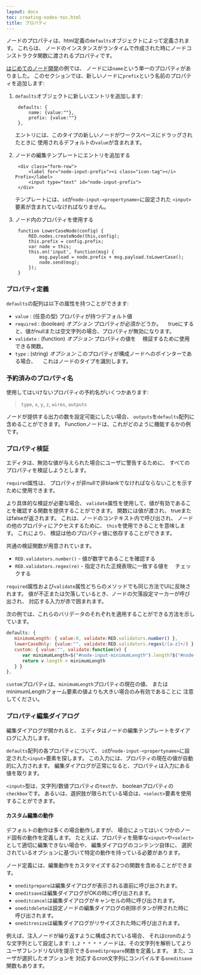 ```yaml
---
layout: docs
toc: creating-nodes-toc.html
title: プロパティ
---
```


ノードのプロパティは、html定義の`defaults`オブジェクトによって定義されます。
これらは、
ノードのインスタンスがランタイムで作成された時にノードコンストラクタ関数に渡されるプロパティです。

[はじめてのノード開発](first-node)の例では、
ノードには`name`という単一のプロパティがありました。
このセクションでは、新しいノードに`prefix`という名前のプロパティを追加します:

1. `defaults`オブジェクトに新しいエントリを追加します:

        defaults: {
            name: {value:""},
            prefix: {value:""}
        },

   エントリには、このタイプの新しいノードがワークスペースにドラッグされたときに
   使用されるデフォルトの`value`が含まれます。

2. ノードの編集テンプレートにエントリを追加する

        <div class="form-row">
            <label for="node-input-prefix"><i class="icon-tag"></i> Prefix</label>
            <input type="text" id="node-input-prefix">
        </div>

    テンプレートには、`id`が`node-input-<propertyname>`に設定された
    `<input>`要素が含まれていなければなりません。

3. ノード内のプロパティを使用する

        function LowerCaseNode(config) {
            RED.nodes.createNode(this,config);
            this.prefix = config.prefix;
            var node = this;
            this.on('input', function(msg) {
                msg.payload = node.prefix + msg.payload.toLowerCase();
                node.send(msg);
            });
        }

### プロパティ定義

`defaults`の配列は以下の属性を持つことができます:

- `value` : (任意の型) プロパティが持つデフォルト値
- `required` : (boolean) *オプション* プロパティが必須かどうか。
　trueにすると、値がnullまたは空文字列の場合、プロパティが無効になります。
- `validate` : (function) *オプション* プロパティの値を
　検証するために使用できる関数。
- `type` : (string) *オプション* このプロパティが構成ノードへのポインターである場合、
　これはノードのタイプを識別します。

### 予約済みのプロパティ名

使用してはいけないプロパティの予約名がいくつかあります:

> `type`, `x`, `y`, `z`, `wires`, `outputs`


ノードが提供する出力の数を設定可能にしたい場合、
`outputs`を`defaults`配列に含めることができます。
Functionノードは、これがどのように機能するかの例です。

### プロパティ検証

エディタは、無効な値が与えられた場合にユーザに警告するために、
すべてのプロパティを検証しようとします。

`required`属性は、
プロパティが非nullで非blankでなければならないことを示すために使用できます。

より具体的な検証が必要な場合、
`validate`属性を使用して、値が有効であることを確認する関数を提供することができます。
関数には値が渡され、
trueまたはfalseが返されます。
これは、ノードのコンテキスト内で呼び出され、
ノードの他のプロパティにアクセスするために、
`this`を使用できることを意味します。
これにより、
検証は他のプロパティ値に依存することができます。

共通の検証関数が用意されています。

 - `RED.validators.number()` - 値が数字であることを確認する
 - `RED.validators.regex(re)` - 指定された正規表現に一致する値を
 　チェックする

`required`属性および`validate`属性どちらのメソッドでも同じ方法でUIに反映されます。
値が不正または欠落しているとき、ノードの欠落設定マーカーが呼び出され、
対応する入力が赤で囲まれます。

次の例では、これらのバリデータのそれぞれを適用することができる方法を示しています。

```javascript
defaults: {
   minimumLength: { value:0, validate:RED.validators.number() },
   lowerCaseOnly: {value:"", validate:RED.validators.regex(/[a-z]+/) },
   custom: { value:"", validate:function(v) {
      var minimumLength=$("#node-input-minimumLength").length?$("#node-input-minimumLength").val():this.minimumLength;
      return v.length > minimumLength 
   } }
},
```

`custom`プロパティは、`minimumLength`プロパティの現在の値、
またはminimumLengthフォーム要素の値よりも大きい場合のみ有効であることに
注意してください。

### プロパティ編集ダイアログ

編集ダイアログが開かれると、
エディタはノードの編集テンプレートをダイアログに入力します。

`defaults`配列の各プロパティについて、
`id`が`node-input-<propertyname>`に設定された`<input>`要素を探します。
この入力には、プロパティの現在の値が自動的に入力されます。
編集ダイアログが正常になると、プロパティは入力にある値を取ります。

`<input>`型は、文字列/数値プロパティの`text`か、
booleanプロパティの`checkbox`です。
あるいは、選択肢が限られている場合は、`<select>`要素を使用することができます。

#### カスタム編集の動作

デフォルトの動作は多くの場合動作しますが、
場合によってはいくつかのノード固有の動作を定義します。
たとえば、プロパティを簡単な`<input>`や`<select>`として適切に編集できない場合や、
編集ダイアログのコンテンツ自体に、
選択されているオプションに基づいて特定の動作を持っている必要があります。

ノード定義には、編集動作をカスタマイズする2つの関数を含めることができます。

 - `oneditprepare`は編集ダイアログが表示される直前に呼び出されます。
 - `oneditsave`は編集ダイアログがOKの時に呼び出されます。
 - `oneditcancel`は編集ダイアログがキャンセルの時に呼び出されます。
 - `oneditdelete`は設定ノードの編集ダイアログの削除ボタンが押された時に
   呼び出されます。
 - `oneditresize`は編集ダイアログがリサイズされた時に呼び出されます。

例えば、注入ノードが繰り返すように構成されている場合、
それはcronのような文字列として設定します: `1,2 * * * *`
ノードは、その文字列を解析してよりユーザフレンドリなUIを提示できる`oneditprepare`関数を定義します。
また、ユーザが選択したオプションを
対応するcron文字列にコンパイルする`oneditsave`関数もあります。
